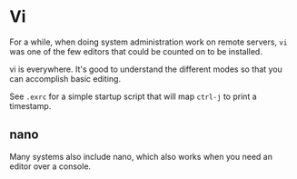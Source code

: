 # Vi 


For a while, when doing system administration work on remote servers, `vi` was one of the few editors that could be counted on to be installed. 

vi is everywhere. It's good to understand the different modes so that you can accomplish basic editing. 

See `.exrc` for a simple startup script that will map `ctrl-j` to print a timestamp. 

## nano

Many systems also include nano, which also works when you need an editor over a console. 

